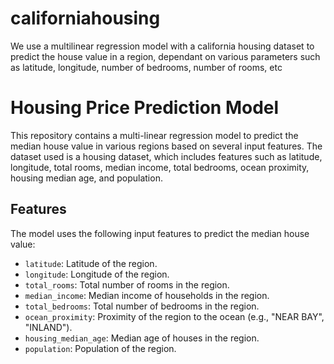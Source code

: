 # californiahousing
We use a multilinear regression model with a california housing dataset to predict the house value in a region, dependant on various parameters such as latitude, longitude, number of bedrooms, number of rooms, etc
# Housing Price Prediction Model

This repository contains a multi-linear regression model to predict the median house value in various regions based on several input features. The dataset used is a housing dataset, which includes features such as latitude, longitude, total rooms, median income, total bedrooms, ocean proximity, housing median age, and population.

## Features

The model uses the following input features to predict the median house value:

- `latitude`: Latitude of the region.
- `longitude`: Longitude of the region.
- `total_rooms`: Total number of rooms in the region.
- `median_income`: Median income of households in the region.
- `total_bedrooms`: Total number of bedrooms in the region.
- `ocean_proximity`: Proximity of the region to the ocean (e.g., "NEAR BAY", "INLAND").
- `housing_median_age`: Median age of houses in the region.
- `population`: Population of the region.





